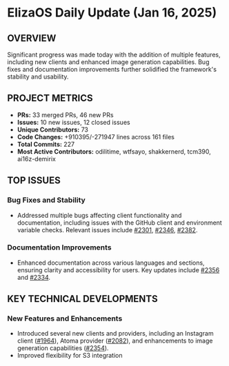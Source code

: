 # ElizaOS Daily Update (Jan 16, 2025)

## OVERVIEW 
Significant progress was made today with the addition of multiple features, including new clients and enhanced image generation capabilities. Bug fixes and documentation improvements further solidified the framework's stability and usability.

## PROJECT METRICS
- **PRs:** 33 merged PRs, 46 new PRs
- **Issues:** 10 new issues, 12 closed issues
- **Unique Contributors:** 73
- **Code Changes:** +910395/-271947 lines across 161 files
- **Total Commits:** 227
- **Most Active Contributors:** odilitime, wtfsayo, shakkernerd, tcm390, ai16z-demirix

## TOP ISSUES
### Bug Fixes and Stability
- Addressed multiple bugs affecting client functionality and documentation, including issues with the GitHub client and environment variable checks. Relevant issues include [#2301](https://github.com/elizaos/eliza/issues/2301), [#2346](https://github.com/elizaos/eliza/issues/2346), [#2382](https://github.com/elizaos/eliza/issues/2382).

### Documentation Improvements
- Enhanced documentation across various languages and sections, ensuring clarity and accessibility for users. Key updates include [#2356](https://github.com/elizaos/eliza/pull/2356) and [#2334](https://github.com/elizaos/eliza/pull/2334).

## KEY TECHNICAL DEVELOPMENTS
### New Features and Enhancements
- Introduced several new clients and providers, including an Instagram client ([#1964](https://github.com/elizaos/eliza/pull/1964)), Atoma provider ([#2082](https://github.com/elizaos/eliza/pull/2082)), and enhancements to image generation capabilities ([#2354](https://github.com/elizaos/eliza/pull/2354)).
- Improved flexibility for S3 integration